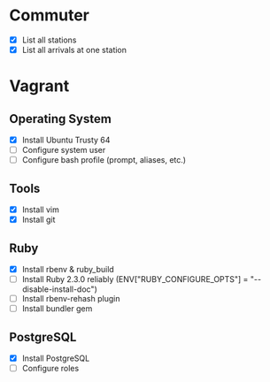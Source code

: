 # Commuter
- [x] List all stations
- [x] List all arrivals at one station

# Vagrant

## Operating System
- [x] Install Ubuntu Trusty 64
- [ ] Configure system user
- [ ] Configure bash profile (prompt, aliases, etc.)

## Tools
- [x] Install vim
- [x] Install git

## Ruby
- [x] Install rbenv & ruby_build
- [ ] Install Ruby 2.3.0 reliably (ENV["RUBY_CONFIGURE_OPTS"] = "--disable-install-doc")
- [ ] Install rbenv-rehash plugin
- [ ] Install bundler gem

## PostgreSQL
- [x] Install PostgreSQL
- [ ] Configure roles
